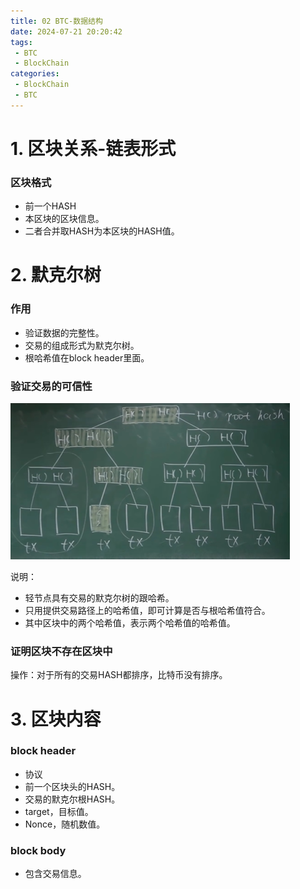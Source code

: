 ```yaml
---
title: 02 BTC-数据结构
date: 2024-07-21 20:20:42
tags: 
 - BTC
 - BlockChain
categories:
 - BlockChain
 - BTC
---
```

# 1. 区块关系-链表形式

### 区块格式

- 前一个HASH
- 本区块的区块信息。
- 二者合并取HASH为本区块的HASH值。


# 2. 默克尔树

### 作用

- 验证数据的完整性。
- 交易的组成形式为默克尔树。
- 根哈希值在block header里面。

### 验证交易的可信性

![](../pic/Pasted%20image%2020240711184141.png)

说明：
- 轻节点具有交易的默克尔树的跟哈希。
- 只用提供交易路径上的哈希值，即可计算是否与根哈希值符合。
- 其中区块中的两个哈希值，表示两个哈希值的哈希值。

### 证明区块不存在区块中

操作：对于所有的交易HASH都排序，比特币没有排序。

# 3. 区块内容

### block header

- 协议
- 前一个区块头的HASH。
- 交易的默克尔根HASH。
- target，目标值。
- Nonce，随机数值。

### block body

- 包含交易信息。
